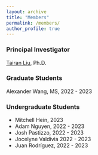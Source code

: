 ```yaml
---
layout: archive
title: "Members"
permalink: /members/
author_profile: true
---
```


### Principal Investigator

[Tairan Liu](https://liutairan.github.io), Ph.D.

### Graduate Students

Alexander Wang, MS, 2022 - 2023

### Undergraduate Students

* Mitchell Hein, 2023
* Adam Nguyen, 2022 - 2023
* Josh Pastizzo, 2022 - 2023
* Jocelyne Valdivia 2022 - 2023
* Juan Rodríguez, 2022 - 2023
